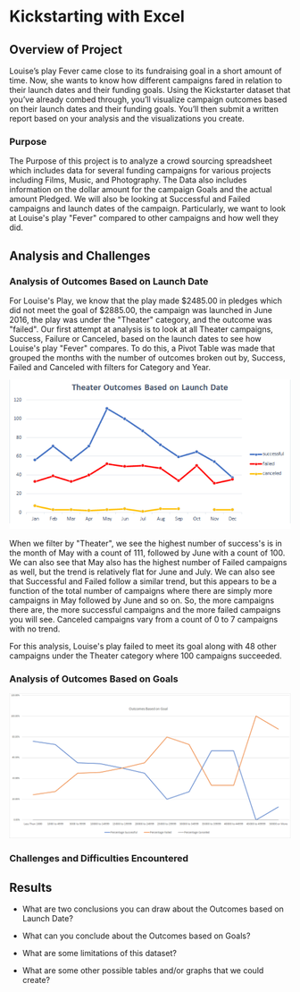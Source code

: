# Kickstarting with Excel

## Overview of Project
Louise’s play Fever came close to its fundraising goal in a short amount of time. Now, she wants to know how different campaigns fared in relation to their launch dates and their funding goals. Using the Kickstarter dataset that you’ve already combed through, you’ll visualize campaign outcomes based on their launch dates and their funding goals. You’ll then submit a written report based on your analysis and the visualizations you create.
### Purpose
The Purpose of this project is to analyze a crowd sourcing spreadsheet which includes data for several funding campaigns for various projects including Films, Music, and Photography. The Data also includes information on the dollar amount for the campaign Goals and the actual amount Pledged. We will also be looking at Successful and Failed campaigns and launch dates of the campaign.  Particularly, we want to look at Louise's play "Fever" compared to other campaigns and how well they did. 
## Analysis and Challenges

### Analysis of Outcomes Based on Launch Date
For Louise's Play, we know that the play made $2485.00 in pledges which did not meet the goal of $2885.00, the campaign was launched in June 2016, the play was under the "Theater" category, and the outcome was "failed". Our first attempt at analysis is to look at all Theater campaigns, Success,  Failure or Canceled, based on the launch dates to see how Louise's play "Fever" compares. To do this, a Pivot Table was made that grouped the months with the number of outcomes broken out by, Success, Failed and Canceled with filters for Category and Year. 

![This is an image](https://github.com/chsaporito/kickstarter-analysis/blob/main/resources/Theater_Outcomes_vs_Launch.png)

When we filter by "Theater", we see the highest number of success's is in the month of May with a count of 111, followed by June with a count of 100. We can also see that May also has the highest number of Failed campaigns as well, but the trend is relatively flat for June and July.  We can also see that Successful and Failed follow a similar trend, but this appears to be a function of the total number of campaigns where there are simply more campaigns in May followed by June and so on.  So, the more campaigns there are, the more successful campaigns and the more failed campaigns you will see. Canceled campaigns vary from a count of 0 to 7 campaigns with no trend.

For this analysis, Louise's play failed to meet its goal along with 48 other campaigns under the Theater category where 100 campaigns succeeded.  

### Analysis of Outcomes Based on Goals
![This is an image](https://github.com/chsaporito/kickstarter-analysis/blob/main/resources/Outcomes_vs_Goals.png)
### Challenges and Difficulties Encountered

## Results

- What are two conclusions you can draw about the Outcomes based on Launch Date?

- What can you conclude about the Outcomes based on Goals?

- What are some limitations of this dataset?

- What are some other possible tables and/or graphs that we could create?
